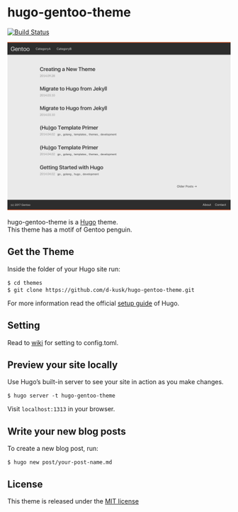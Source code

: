 # hugo-gentoo-theme
[![Build Status](https://travis-ci.org/d-kusk/hugo-gentoo-theme.svg?branch=develop)](https://travis-ci.org/d-kusk/hugo-gentoo-theme)

![hugo-gentoo-theme's screenshot](https://github.com/d-kusk/hugo-gentoo-theme/blob/develop/images/screenshot.png)

hugo-gentoo-theme is a [Hugo](https://gohugo.io) theme.  
This theme has a motif of Gentoo penguin.


## Get the Theme
Inside the folder of your Hugo site run:

```
$ cd themes
$ git clone https://github.com/d-kusk/hugo-gentoo-theme.git
```

For more information read the official [setup guide](https://gohugo.io/overview/installing/) of Hugo.

## Setting
Read to [wiki](https://github.com/d-kusk/hugo-gentoo-theme/wiki/Write-settings-to-config.toml) for setting to config.toml.

## Preview your site locally
Use Hugo’s built-in server to see your site in action as you make changes.

```
$ hugo server -t hugo-gentoo-theme
```

Visit ``localhost:1313`` in your browser.

## Write your new blog posts
To create a new blog post, run:

```
$ hugo new post/your-post-name.md
```

## License
This theme is released under the [MIT license](https://github.com/d-kusk/hugo-gentoo-theme/blob/master/LICENSE.md)
